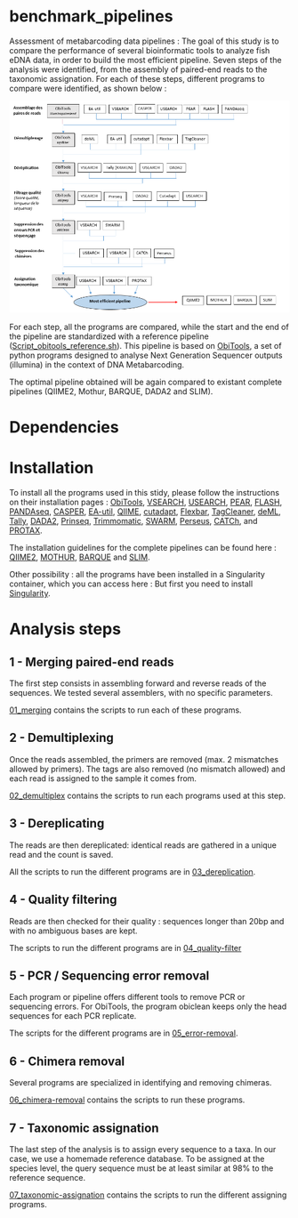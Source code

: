 # benchmark_pipelines

Assessment of metabarcoding data pipelines :
The goal of this study is to compare the performance of several bioinformatic tools to analyze fish eDNA data, in order to build the most efficient pipeline.
Seven steps of the analysis were identified, from the assembly of paired-end reads to the taxonomic assignation.
For each of these steps, different programs to compare were identified, as shown below :

![pipeline_schema](schema_protocole.PNG)

For each step, all the programs are compared, while the start and the end of the pipeline are standardized with a reference pipeline ([Script_obitools_reference.sh](Script_obitools_reference.sh)). This pipeline is based on [ObiTools](https://git.metabarcoding.org/obitools/obitools/wikis/home), a set of python programs designed to analyse Next Generation Sequencer outputs (illumina) in the context of DNA Metabarcoding.

The optimal pipeline obtained will be again compared to existant complete pipelines (QIIME2, Mothur, BARQUE, DADA2 and SLIM).

# Dependencies

# Installation

To install all the programs used in this stidy, please follow the instructions on their installation pages : [ObiTools](https://pythonhosted.org/OBITools/welcome.html#installing-the-obitools), [VSEARCH](https://github.com/torognes/vsearch), [USEARCH](https://drive5.com/usearch/download.html), [PEAR](http://www.exelixis-lab.org/web/software/pear), [FLASH](https://sourceforge.net/projects/flashpage/files), [PANDAseq](https://github.com/neufeld/pandaseq), [CASPER](http://best.snu.ac.kr/casper/index.php?name=manual), [EA-util](https://github.com/ExpressionAnalysis/ea-utils/tree/master), [QIIME](http://qiime.org/install/install.html), [cutadapt](https://cutadapt.readthedocs.io/en/stable/installation.html), [Flexbar](https://github.com/seqan/flexbar), [TagCleaner](https://sourceforge.net/projects/tagcleaner/files), [deML](https://github.com/grenaud/deml), [Tally](https://www.ebi.ac.uk/research/enright/software/kraken), [DADA2](https://benjjneb.github.io/dada2/dada-installation.html), [Prinseq](https://sourceforge.net/projects/prinseq/files/), [Trimmomatic](http://www.usadellab.org/cms/index.php?page=trimmomatic), [SWARM](https://github.com/torognes/swarm), [Perseus](https://code.google.com/archive/p/ampliconnoise/), [CATCh](https://github.com/M-Mysara/CATCh), and [PROTAX](https://www.helsinki.fi/en/researchgroups/statistical-ecology/software#section-49869).

The installation guidelines for the complete pipelines can be found here : [QIIME2](https://docs.qiime2.org/2019.4/install), [MOTHUR](https://github.com/mothur/mothur), [BARQUE](https://github.com/enormandeau/barque) and [SLIM](https://github.com/yoann-dufresne/SLIM).

Other possibility : all the programs have been installed in a Singularity container, which you can access here :
But first you need to install [Singularity](https://github.com/sylabs/singularity/blob/master/INSTALL.md).

# Analysis steps

## 1 - Merging paired-end reads

The first step consists in assembling forward and reverse reads of the sequences. We tested several assemblers, with no specific parameters.

[01_merging](01_merging) contains the scripts to run each of these programs.

## 2 - Demultiplexing

Once the reads assembled, the primers are removed (max. 2 mismatches allowed by primers). The tags are also removed (no mismatch allowed) and each read is assigned to the sample it comes from.

[02_demultiplex](02_demultiplex) contains the scripts to run each programs used at this step.

## 3 - Dereplicating

The reads are then dereplicated: identical reads are gathered in a unique read and the count is saved.

All the scripts to run the different programs are in [03_dereplication](03_dereplication).

## 4 - Quality filtering

Reads are then checked for their quality : sequences longer than 20bp and with no ambiguous bases are kept.

The scripts to run the different programs are in [04_quality-filter](04_quality-filter)

## 5 - PCR / Sequencing error removal

Each program or pipeline offers different tools to remove PCR or sequencing errors. For ObiTools, the program obiclean keeps only the head sequences for each PCR replicate.

The scripts for the different programs are in [05_error-removal](05_error-removal).

## 6 - Chimera removal

Several programs are specialized in identifying and removing chimeras. 

[06_chimera-removal](06_chimera-removal) contains the scripts to run these programs.

## 7 - Taxonomic assignation

The last step of the analysis is to assign every sequence to a taxa. In our case, we use a homemade reference database. To be assigned at the species level, the query sequence must be at least similar at 98% to the reference sequence.

[07_taxonomic-assignation](07_taxonomic-assignation) contains the scripts to run the different assigning programs.

